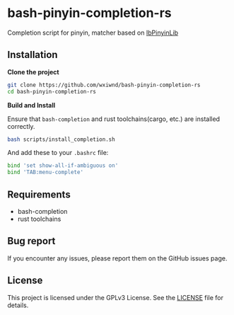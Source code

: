 # bash-pinyin-completion-rs
Completion script for pinyin, matcher based on [IbPinyinLib](https://github.com/Chaoses-Ib/IbPinyinLib)

## Installation
**Clone the project**
```bash
git clone https://github.com/wxiwnd/bash-pinyin-completion-rs
cd bash-pinyin-completion-rs
```

**Build and Install**

Ensure that `bash-completion` and rust toolchains(cargo, etc.) are installed correctly.

```bash
bash scripts/install_completion.sh
```

And add these to your `.bashrc` file:
```bash
bind 'set show-all-if-ambiguous on'
bind 'TAB:menu-complete'
```

## Requirements
- bash-completion
- rust toolchains

## Bug report
If you encounter any issues, please report them on the GitHub issues page.

## License
This project is licensed under the GPLv3 License. See the [LICENSE](./LICENSE) file for details.